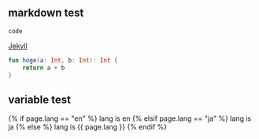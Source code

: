 ## markdown test
`code`

[Jekyll](http://jekyllrb-ja.github.io/)

```kotlin
fun hoge(a: Int, b: Int): Int {
    return a + b
}
```

## variable test

{% if page.lang == "en" %}
  lang is en
{% elsif page.lang == "ja" %}
  lang is ja
{% else %}
  lang is {{ page.lang }}
{% endif %}
